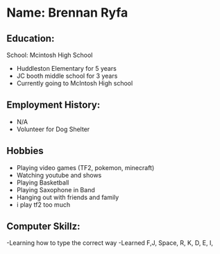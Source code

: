 # Name: Brennan Ryfa 

## Education:
School: Mcintosh High School
 - Huddleston Elementary for 5 years
 - JC booth middle school for 3 years
 - Currently going to McIntosh High school

## Employment History:
 - N/A
 - Volunteer for Dog Shelter

## Hobbies
 - Playing video games (TF2, pokemon, minecraft)
 - Watching youtube and shows
 - Playing Basketball
 - Playing Saxophone in Band 
 - Hanging out with friends and family
 - i play tf2 too much

## Computer Skillz:
 -Learning how to type the correct way
  -Learned F,J, Space, R, K, D, E, I,
